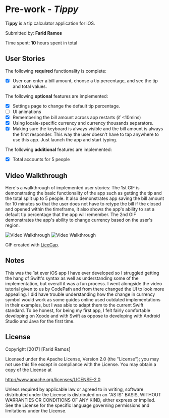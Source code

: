 # Pre-work - *Tippy*

**Tippy** is a tip calculator application for iOS.

Submitted by: **Farid Ramos**

Time spent: **10** hours spent in total

## User Stories

The following **required** functionality is complete:

* [x] User can enter a bill amount, choose a tip percentage, and see the tip and total values.

The following **optional** features are implemented:
* [x] Settings page to change the default tip percentage.
* [ ] UI animations
* [x] Remembering the bill amount across app restarts (if <10mins)
* [x] Using locale-specific currency and currency thousands separators.
* [x] Making sure the keyboard is always visible and the bill amount is always the first responder. This way the user doesn't have to tap anywhere to use this app. Just launch the app and start typing.

The following **additional** features are implemented:

- [x] Total accounts for 5 people
## Video Walkthrough

Here's a walkthrough of implemented user stories: The 1st GIF is demonstrating the basic functionality of the app such as getting the tip and the total split up to 5 people. It also demonstrates app saving the bill amount for 10 minutes so that the user does not have to retype the bill if the closed and opened within the timeframe, it also shows the app's ability to set a default tip percentage that the app will remember. The 2nd GIF demonstrates the app's ability to change currency based on the user's region.

<img src='https://imgur.com/97rWyEM.gif' title='Video Walkthrough' width='' alt='Video Walkthrough' />
<img src='https://imgur.com/UMwdyzV.gif' title='Video Walkthrough' width='' alt='Video Walkthrough' />


GIF created with [LiceCap](http://www.cockos.com/licecap/).

## Notes

This was the 1st ever iOS app I have ever developed so I struggled getting the hang of Swift's syntax as well as understanding some of the implementation, but overall it was a fun process. I went alongside the video tutorial given to us by CodePath and from there changed the UI to look more appealing. I did have trouble understanding how the change in currency symbol would work as some guides online used outdated implementations in their examples, but I was able to adapt them to the current Swift standard. To be honest, for being my first app, I felt fairly comfortable developing on Xcode and with Swift as oppose to developing with Android Studio and Java for the first time.


## License

Copyright [2017] [Farid Ramos]

Licensed under the Apache License, Version 2.0 (the "License");
you may not use this file except in compliance with the License.
You may obtain a copy of the License at

http://www.apache.org/licenses/LICENSE-2.0

Unless required by applicable law or agreed to in writing, software
distributed under the License is distributed on an "AS IS" BASIS,
WITHOUT WARRANTIES OR CONDITIONS OF ANY KIND, either express or implied.
See the License for the specific language governing permissions and
limitations under the License.
